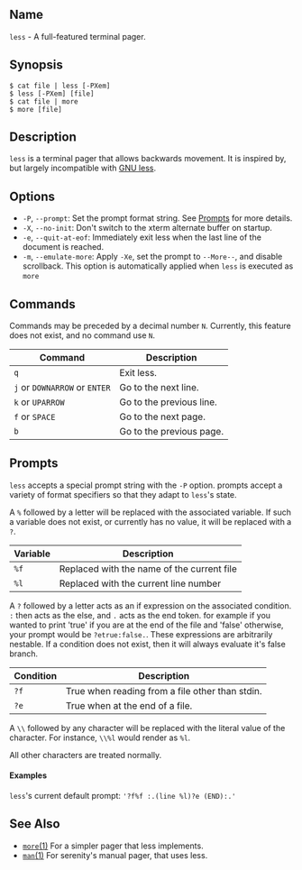 ## Name

`less` - A full-featured terminal pager.

## Synopsis

```**sh
$ cat file | less [-PXem]
$ less [-PXem] [file]
$ cat file | more
$ more [file]
```

## Description

`less` is a terminal pager that allows backwards movement. It is inspired by,
but largely incompatible with
[GNU less](https://www.greenwoodsoftware.com/less/index.html).

## Options

* `-P`, `--prompt`: Set the prompt format string. See [Prompts](#prompts) for more details.
* `-X`, `--no-init`: Don't switch to the xterm alternate buffer on startup.
* `-e`, `--quit-at-eof`: Immediately exit less when the last line of the document is reached.
* `-m`, `--emulate-more`: Apply `-Xe`, set the prompt to `--More--`, and disable
  scrollback. This option is automatically applied when `less` is executed as `more`

## Commands

Commands may be preceded by a decimal number `N`. Currently, this feature
does not exist, and no command use `N`.

| Command | Description |
|---------|-------------|
| `q` | Exit less. |
| `j` or `DOWNARROW` or `ENTER` | Go to the next line. |
| `k` or `UPARROW` | Go to the previous line. |
| `f` or `SPACE` | Go to the next page. |
| `b` | Go to the previous page. |

## Prompts

`less` accepts a special prompt string with the `-P` option. prompts accept a
variety of format specifiers so that they adapt to `less`'s state.

A `%` followed by a letter will be replaced with the associated variable. If
such a variable does not exist, or currently has no value, it will be replaced
with a `?`.

| Variable | Description |
|----------|-------------|
| `%f` | Replaced with the name of the current file |
| `%l` | Replaced with the current line number |

A `?` followed by a letter acts as an if expression on the associated
condition. `:` then acts as the else, and `.` acts as the end token. for example
if you wanted to print 'true' if you are at the end of the file and 'false'
otherwise, your prompt would be `?etrue:false.`. These expressions are
arbitrarily nestable. If a condition does not exist, then it will always
evaluate it's false branch.

| Condition | Description |
|----------|-------------|
| `?f` | True when reading from a file other than stdin. |
| `?e` | True when at the end of a file. |

A `\\` followed by any character will be replaced with the literal value of the
character. For instance, `\\%l` would render as `%l`.

All other characters are treated normally.

#### Examples

`less`'s current default prompt: `'?f%f :.(line %l)?e (END):.'`

## See Also

* [`more`(1)](help://man/1/more) For a simpler pager that less implements.
* [`man`(1)](help://man/1/man) For serenity's manual pager, that uses less.
